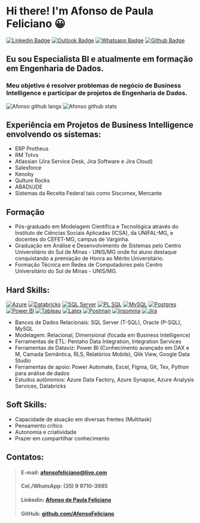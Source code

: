 # Hi there! I'm Afonso de Paula Feliciano 😀


[![Linkedin Badge](https://img.shields.io/badge/-LinkedIn-blue?style=for-the-badge&logo=Linkedin&logoColor=white&link=https:https://www.linkedin.com/in/afonsofeliciano/)](https://www.linkedin.com/in/afonsofeliciano/)
[![Outlook Badge](https://img.shields.io/badge/Microsoft_Outlook-0078D4?style=for-the-badge&logo=microsoft-outlook&logoColor=white&link=mailto:afonsofeliciano@live.com)](mailto:afonsofeliciano@live.com)
[![Whatsapp Badge](https://img.shields.io/badge/WhatsApp-25D366?style=for-the-badge&logo=whatsapp&logoColor=white&link=https://wa.me/5535997103985)](https://wa.me/5535997103985)
[![Github Badge](https://img.shields.io/badge/GitHub-100000?style=for-the-badge&logo=github&logoColor=white&link=https://github.com/AfonsoFeliciano)](https://github.com/AfonsoFeliciano)

## Eu sou Especialista BI e atualmente em formação em Engenharia de Dados.

### Meu objetivo é resolver problemas de negócio de Business Intelligence e participar de projetos de Engenharia de Dados.

![Afonso github langs](https://github-readme-stats.vercel.app/api/top-langs/?username=AfonsoFeliciano&locale=pt-br&theme=tokyonight)
![Afonso github stats](https://github-readme-stats.vercel.app/api?username=AfonsoFeliciano&show_icons=true&include_all_commits=true&count_private=true&locale=pt-br&theme=tokyonight)



## Experiência em Projetos de Business Intelligence envolvendo os sistemas:
- ERP Protheus
- RM Totvs
- Atlassian (Jira Service Desk, Jira Software e Jira Cloud) 
- Salesforce
- Kenoby
- Qulture Rocks
- ABADI/JDE
- Sistemas da Receita Federal tais como Siscomex, Mercante



## Formação
- Pós-graduado em Modelagem Científica e Tecnológica através do Instituto de Ciências Sociais Aplicadas (ICSA), da UNIFAL-MG, e docentes do CEFET-MG, campus de Varginha. 
- Graduação em Análise e Desenvolvimento de Sistemas pelo Centro Universitário do Sul de Minas - UNIS/MG onde foi aluno destaque conquistando a premiação de Honra ao Mérito Universitário. 
- Formação Técnica em Redes de Computadores pelo Centro Universitário do Sul de Minas - UNIS/MG.

## Hard Skills:
[![Azure](https://img.shields.io/badge/microsoft%20azure-0089D6?style=for-the-badge&logo=microsoft-azure&logoColor=white)](https://github.com/AfonsoFeliciano/AfonsoFeliciano/edit/main/README.md)
[![Databricks](https://img.shields.io/badge/Databricks-FF3621?style=for-the-badge&logo=Databricks&logoColor=white)](https://github.com/AfonsoFeliciano/AfonsoFeliciano/edit/main/README.md)
[![SQL Server](https://img.shields.io/badge/Microsoft%20SQL%20Server-CC2927?style=for-the-badge&logo=microsoft%20sql%20server&logoColor=white)](https://github.com/AfonsoFeliciano/AfonsoFeliciano/edit/main/README.md)
[![PL SQL](https://img.shields.io/badge/PLSQL-F80000?style=for-the-badge&logo=oracle&logoColor=black)](https://github.com/AfonsoFeliciano/AfonsoFeliciano/edit/main/README.md)
[![MySQL](https://img.shields.io/badge/MySQL-005C84?style=for-the-badge&logo=mysql&logoColor=white)](https://github.com/AfonsoFeliciano/AfonsoFeliciano/edit/main/README.md)
[![Postgres](https://img.shields.io/badge/PostgreSQL-316192?style=for-the-badge&logo=postgresql&logoColor=white)](https://github.com/AfonsoFeliciano/AfonsoFeliciano/edit/main/README.md)
[![Power BI](https://img.shields.io/badge/PowerBI-F2C811?style=for-the-badge&logo=Power%20BI&logoColor=white)](https://github.com/AfonsoFeliciano/AfonsoFeliciano/edit/main/README.md)
[![Tableau](https://img.shields.io/badge/Tableau-E97627?style=for-the-badge&logo=Tableau&logoColor=white)](https://github.com/AfonsoFeliciano/AfonsoFeliciano/edit/main/README.md)
[![Latex](https://img.shields.io/badge/LaTeX-47A141?style=for-the-badge&logo=LaTeX&logoColor=white)](https://github.com/AfonsoFeliciano/AfonsoFeliciano/edit/main/README.md)
[![Postman](https://img.shields.io/badge/Postman-FF6C37?style=for-the-badge&logo=Postman&logoColor=white)](https://github.com/AfonsoFeliciano/AfonsoFeliciano/edit/main/README.md)
[![Insomnia](https://img.shields.io/badge/Insomnia-5849be?style=for-the-badge&logo=Insomnia&logoColor=white)](https://github.com/AfonsoFeliciano/AfonsoFeliciano/edit/main/README.md)
[![Jira](https://img.shields.io/badge/Jira-0052CC?style=for-the-badge&logo=Jira&logoColor=white)](https://github.com/AfonsoFeliciano/AfonsoFeliciano/edit/main/README.md)

- Bancos de Dados Relacionais: SQL Server (T-SQL), Oracle (P-SQL), MySQL
- Modelagem: Relacional, Dimensional (focada em Business Intelligence)
- Ferramentas de ETL: Pentaho Data Integration, Integration Services
- Ferramentas de Dataviz: Power BI (Conhecimento avançado em DAX e M, Camada Semântica, RLS, Relatórios Mobile), Qlik View, Google Data Studio
- Ferramentas de apoio: Power Automate, Excel, Figma, Git, Tex, Python para análise de dados
- Estudos autônomos: Azure Data Factory, Azure Synapse, Azure Analysis Services, Databricks

## Soft Skills:
- Capacidade de atuação em diversas frentes (Multitask)
- Pensamento crítico
- Autonomia e criatividade
- Prazer em compartilhar conhecimento


## Contatos: 

> #### E-mail: afonsofeliciano@live.com  
> #### Cel./WhatsApp: (35) 9 9710-3985  
> #### Linkedin: <a href="https://www.linkedin.com/in/afonsofeliciano/"> Afonso de Paula Feliciano </a> 
> #### GitHub: <a href="https://github.com/AfonsoFeliciano"> github.com/AfonsoFeliciano </a>



<!--
**AfonsoFeliciano/AfonsoFeliciano** is a ✨ _special_ ✨ repository because its `README.md` (this file) appears on your GitHub profile.

Here are some ideas to get you started:

- 🔭 I’m currently working on ...
- 🌱 I’m currently learning ...
- 👯 I’m looking to collaborate on ...
- 🤔 I’m looking for help with ...
- 💬 Ask me about ...
- 📫 How to reach me: ...
- 😄 Pronouns: ...
- ⚡ Fun fact: ...

Github Status: https://github-readme-stats.vercel.app/api?username=AfonsoFeliciano
-->

